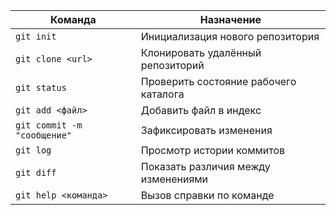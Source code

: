 | Команда                     | Назначение                            |
| --------------------------- | ------------------------------------- |
| `git init`                  | Инициализация нового репозитория      |
| `git clone <url>`           | Клонировать удалённый репозиторий     |
| `git status`                | Проверить состояние рабочего каталога |
| `git add <файл>`            | Добавить файл в индекс                |
| `git commit -m "сообщение"` | Зафиксировать изменения               |
| `git log`                   | Просмотр истории коммитов             |
| `git diff`                  | Показать различия между изменениями   |
| `git help <команда>`        | Вызов справки по команде              |

